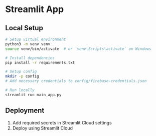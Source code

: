 # Streamlit App

## Local Setup

```bash
# Setup virtual environment
python3 -m venv venv
source venv/bin/activate  # or `venv\Scripts\activate` on Windows

# Install dependencies
pip install -r requirements.txt

# Setup config
mkdir -p config
# Add necessary credentials to config/firebase-credentials.json

# Run locally
streamlit run main_app.py
```

## Deployment

1. Add required secrets in Streamlit Cloud settings
2. Deploy using Streamlit Cloud
